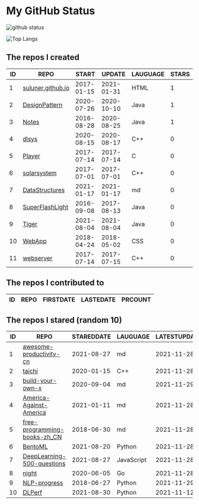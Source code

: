 # My GitHub Status

<img src="https://github-readme-stats-1.yihong0618.vercel.app/api?username=ThaddeusJiang&show_icons=true&&&hide_title=true&count_private=true" alt="github status" />

![Top Langs](https://github-readme-stats-1.yihong0618.vercel.app/api/top-langs/?username=ThaddeusJiang&layout=compact)

<!--START_SECTION:my_github-->
## The repos I created
| ID |                               REPO                                |   START    |   UPDATE   | LAUGUAGE | STARS |
|----|-------------------------------------------------------------------|------------|------------|----------|-------|
|  1 | [suluner.github.io](https://github.com/suluner/suluner.github.io) | 2017-01-15 | 2021-01-31 | HTML     |     1 |
|  2 | [DesignPattern](https://github.com/suluner/DesignPattern)         | 2020-07-26 | 2020-10-10 | Java     |     1 |
|  3 | [Notes](https://github.com/suluner/Notes)                         | 2016-08-28 | 2020-08-25 | Java     |     1 |
|  4 | [dlsys](https://github.com/suluner/dlsys)                         | 2020-08-15 | 2020-08-17 | C++      |     0 |
|  5 | [Player](https://github.com/suluner/Player)                       | 2017-07-14 | 2017-07-14 | C        |     0 |
|  6 | [solarsystem](https://github.com/suluner/solarsystem)             | 2017-07-01 | 2017-07-01 | C++      |     0 |
|  7 | [DataStructures](https://github.com/suluner/DataStructures)       | 2021-01-17 | 2021-01-17 | md       |     0 |
|  8 | [SuperFlashLight](https://github.com/suluner/SuperFlashLight)     | 2016-09-08 | 2017-08-13 | Java     |     0 |
|  9 | [Tiger](https://github.com/suluner/Tiger)                         | 2021-08-04 | 2021-08-04 | Java     |     0 |
| 10 | [WebApp](https://github.com/suluner/WebApp)                       | 2018-04-24 | 2018-05-02 | CSS      |     0 |
| 11 | [webserver](https://github.com/suluner/webserver)                 | 2017-07-14 | 2017-07-15 | C++      |     0 |

## The repos I contributed to
| ID | REPO | FIRSTDATE | LASTEDATE | PRCOUNT |
|----|------|-----------|-----------|---------|

## The repos I stared (random 10)
| ID |                                           REPO                                            | STAREDDATE |  LAUGUAGE  | LATESTUPDATE |
|----|-------------------------------------------------------------------------------------------|------------|------------|--------------|
|  1 | [awesome-productivity-cn](https://github.com/eastlakeside/awesome-productivity-cn)        | 2021-08-27 | md         | 2021-11-28   |
|  2 | [taichi](https://github.com/taichi-dev/taichi)                                            | 2020-01-15 | C++        | 2021-11-28   |
|  3 | [build-your-own-x](https://github.com/danistefanovic/build-your-own-x)                    | 2020-09-04 | md         | 2021-11-29   |
|  4 | [America-Against-America](https://github.com/zealotCE/America-Against-America)            | 2021-01-11 | md         | 2021-11-28   |
|  5 | [free-programming-books-zh_CN](https://github.com/justjavac/free-programming-books-zh_CN) | 2018-06-30 | md         | 2021-11-28   |
|  6 | [BentoML](https://github.com/bentoml/BentoML)                                             | 2021-08-20 | Python     | 2021-11-28   |
|  7 | [DeepLearning-500-questions](https://github.com/scutan90/DeepLearning-500-questions)      | 2021-08-27 | JavaScript | 2021-11-28   |
|  8 | [night](https://github.com/talkgo/night)                                                  | 2020-06-05 | Go         | 2021-11-28   |
|  9 | [NLP-progress](https://github.com/sebastianruder/NLP-progress)                            | 2018-06-27 | Python     | 2021-11-29   |
| 10 | [DLPerf](https://github.com/Oneflow-Inc/DLPerf)                                           | 2021-08-30 | Python     | 2021-11-12   |

<!--END_SECTION:my_github-->